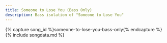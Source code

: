 ```yaml
---
title: Someone to Lose You (Bass Only)
description: Bass isolation of "Someone to Lose You"
---
```

{% capture song_id %}someone-to-lose-you-bass-only{% endcapture %}
{% include songdata.md %}